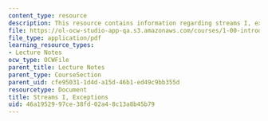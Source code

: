 ```yaml
---
content_type: resource
description: This resource contains information regarding streams I, exceptions.
file: https://ol-ocw-studio-app-qa.s3.amazonaws.com/courses/1-00-introduction-to-computers-and-engineering-problem-solving-spring-2012/46a1952997ce38fd02a48c13a8b45b79_MIT1_00S12_Lec_23.pdf
file_type: application/pdf
learning_resource_types:
- Lecture Notes
ocw_type: OCWFile
parent_title: Lecture Notes
parent_type: CourseSection
parent_uid: cfe95031-1d4d-a15d-46b1-ed49c9bb355d
resourcetype: Document
title: Streams I, Exceptions
uid: 46a19529-97ce-38fd-02a4-8c13a8b45b79
---
```

